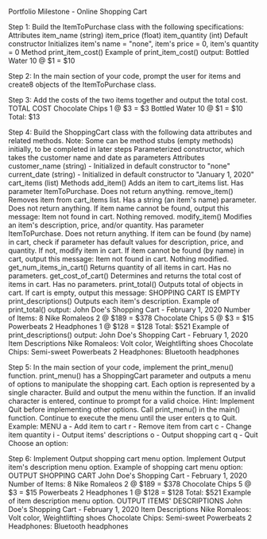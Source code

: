 Portfolio Milestone - Online Shopping Cart

Step 1: Build the ItemToPurchase class with the following specifications:
    Attributes
    item_name (string)
    item_price (float)
    item_quantity (int)
    Default constructor
    Initializes item's name = "none", item's price = 0, item's quantity = 0
    Method
    print_item_cost()
Example of print_item_cost() output:
Bottled Water 10 @ $1 = $10

Step 2: In the main section of your code, prompt the user for items and create8 objects of the ItemToPurchase class.

Step 3: Add the costs of the two items together and output the total cost.
TOTAL COST
Chocolate Chips 1 @ $3 = $3
Bottled Water 10 @ $1 = $10
Total: $13

Step 4: Build the ShoppingCart class with the following data attributes and related methods. Note: Some can be method stubs (empty methods) initially, to be completed in later steps
    Parameterized constructor, which takes the customer name and date as parameters
    Attributes
        customer_name (string) - Initialized in default constructor to "none"
        current_date (string) - Initialized in default constructor to "January 1, 2020"
        cart_items (list)
    Methods
        add_item()
            Adds an item to cart_items list. Has parameter ItemToPurchase. Does not return anything.
        remove_item()
            Removes item from cart_items list. Has a string (an item's name) parameter. Does not return anything.
            If item name cannot be found, output this message: Item not found in cart. Nothing removed.
        modify_item()
            Modifies an item's description, price, and/or quantity. Has parameter ItemToPurchase. Does not return anything.
            If item can be found (by name) in cart, check if parameter has default values for description, price, and quantity. If not, modify item in cart.
            If item cannot be found (by name) in cart, output this message: Item not found in cart. Nothing modified.
        get_num_items_in_cart()
            Returns quantity of all items in cart. Has no parameters.
        get_cost_of_cart()
            Determines and returns the total cost of items in cart. Has no parameters.
        print_total()
            Outputs total of objects in cart.
            If cart is empty, output this message: SHOPPING CART IS EMPTY
        print_descriptions()
            Outputs each item's description.
Example of print_total() output:
John Doe's Shopping Cart - February 1, 2020
Number of Items: 8
Nike Romaleos 2 @ $189 = $378
Chocolate Chips 5 @ $3 = $15
Powerbeats 2 Headphones 1 @ $128 = $128
Total: $521
Example of print_descriptions() output:
John Doe's Shopping Cart - February 1, 2020
Item Descriptions
Nike Romaleos: Volt color, Weightlifting shoes
Chocolate Chips: Semi-sweet
Powerbeats 2 Headphones: Bluetooth headphones

Step 5: In the main section of your code, implement the print_menu() function. print_menu() has a ShoppingCart parameter and outputs a menu of options to manipulate the shopping cart. Each option is represented by a single character. Build and output the menu within the function.
If an invalid character is entered, continue to prompt for a valid choice. Hint: Implement Quit before implementing other options. Call print_menu() in the main() function. Continue to execute the menu until the user enters q to Quit.
    Example:
        MENU
        a - Add item to cart
        r - Remove item from cart
        c - Change item quantity
        i - Output items' descriptions
        o - Output shopping cart
        q - Quit
        Choose an option:

Step 6: Implement Output shopping cart menu option. Implement Output item's description menu option.
Example of shopping cart menu option:
OUTPUT SHOPPING CART
John Doe's Shopping Cart - February 1, 2020
Number of Items: 8
Nike Romaleos 2 @ $189 = $378
Chocolate Chips 5 @ $3 = $15
Powerbeats 2 Headphones 1 @ $128 = $128
Total: $521
Example of item description menu option.
OUTPUT ITEMS' DESCRIPTIONS
John Doe's Shopping Cart - February 1, 2020
Item Descriptions
Nike Romaleos: Volt color, Weightlifting shoes
Chocolate Chips: Semi-sweet
Powerbeats 2 Headphones: Bluetooth headphones